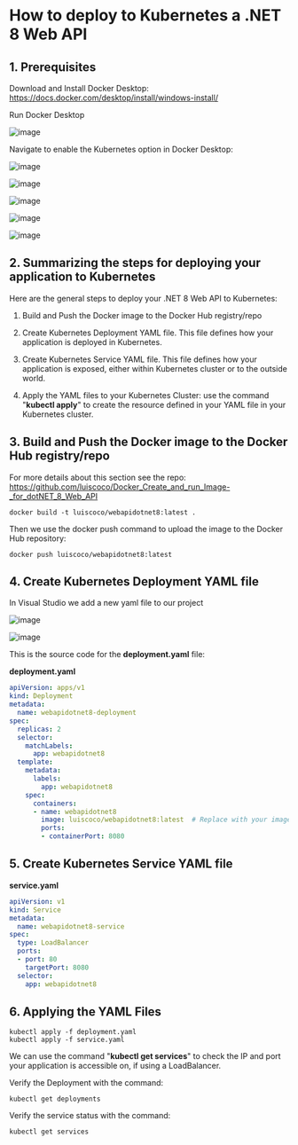 # How to deploy to Kubernetes a .NET 8 Web API

## 1. Prerequisites

Download and Install Docker Desktop: https://docs.docker.com/desktop/install/windows-install/

Run Docker Desktop

![image](https://github.com/luiscoco/Kubernetes_Deploy_dotNET_8_Web_API/assets/32194879/d7dc6eec-9505-44e4-966e-8bc2a1c37860)

Navigate to enable the Kubernetes option in Docker Desktop:

![image](https://github.com/luiscoco/Kubernetes_Deploy_dotNET_8_Web_API/assets/32194879/88f781ca-228b-4b68-b439-8237cb26c3d9)

![image](https://github.com/luiscoco/Kubernetes_Deploy_dotNET_8_Web_API/assets/32194879/2939ab9f-883e-4ef4-a9b1-ed436a8fc1e6)

![image](https://github.com/luiscoco/Kubernetes_Deploy_dotNET_8_Web_API/assets/32194879/1c7dd4f5-e503-46d8-aa93-c0d2d383fa22)

![image](https://github.com/luiscoco/Kubernetes_Deploy_dotNET_8_Web_API/assets/32194879/7206c4e6-fc89-4b76-b9fd-d93b61f7c7a9)

![image](https://github.com/luiscoco/Kubernetes_Deploy_dotNET_8_Web_API/assets/32194879/35f0cd42-7d35-4ee3-b0d9-e815522947f6)

## 2. Summarizing the steps for deploying your application to Kubernetes

Here are the general steps to deploy your .NET 8 Web API to Kubernetes:

1. Build and Push the Docker image to the Docker Hub registry/repo

2. Create Kubernetes Deployment YAML file. This file defines how your application is deployed in Kubernetes.

3. Create Kubernetes Service YAML file. This file defines how your application is exposed, either within Kubernetes cluster or to the outside world.

4. Apply the YAML files to your Kubernetes Cluster: use the command "**kubectl apply**" to create the resource defined in your YAML file in your Kubernetes cluster.

## 3. Build and Push the Docker image to the Docker Hub registry/repo

For more details about this section see the repo: https://github.com/luiscoco/Docker_Create_and_run_Image-_for_dotNET_8_Web_API

```
docker build -t luiscoco/webapidotnet8:latest .
```

Then we use the docker push command to upload the image to the Docker Hub repository:

```
docker push luiscoco/webapidotnet8:latest
```

## 4. Create Kubernetes Deployment YAML file

In Visual Studio we add a new yaml file to our project

![image](https://github.com/luiscoco/Kubernetes_Deploy_dotNET_8_Web_API/assets/32194879/d17651ef-f1b8-42d8-86fd-f6db6c0c3438)

![image](https://github.com/luiscoco/Kubernetes_Deploy_dotNET_8_Web_API/assets/32194879/8673210a-2007-458d-93a6-e11a877008bb)


This is the source code for the **deployment.yaml** file:

**deployment.yaml**

```yaml
apiVersion: apps/v1
kind: Deployment
metadata:
  name: webapidotnet8-deployment
spec:
  replicas: 2
  selector:
    matchLabels:
      app: webapidotnet8
  template:
    metadata:
      labels:
        app: webapidotnet8
    spec:
      containers:
      - name: webapidotnet8
        image: luiscoco/webapidotnet8:latest  # Replace with your image path
        ports:
        - containerPort: 8080
```

## 5. Create Kubernetes Service YAML file

**service.yaml**

```yaml
apiVersion: v1
kind: Service
metadata:
  name: webapidotnet8-service
spec:
  type: LoadBalancer
  ports:
  - port: 80
    targetPort: 8080
  selector:
    app: webapidotnet8
```

## 6. Applying the YAML Files

```
kubectl apply -f deployment.yaml
kubectl apply -f service.yaml
```

We can use the command "**kubectl get services**" to check the IP and port your application is accessible on, if using a LoadBalancer.

Verify the Deployment with the command:

```
kubectl get deployments
```

Verify the service status with the command:

```
kubectl get services
```


